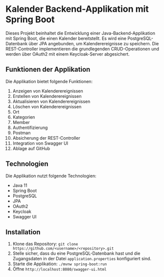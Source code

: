 # Kalender Backend-Applikation mit Spring Boot

Dieses Projekt beinhaltet die Entwicklung einer Java-Backend-Applikation mit Spring Boot, die einen Kalender bereitstellt. Es wird eine PostgreSQL-Datenbank über JPA angebunden, um Kalenderereignisse zu speichern. Die REST-Controller implementieren die grundlegenden CRUD-Operationen und werden über OAuth2 mit einem Keycloak-Server abgesichert.

## Funktionen der Applikation

Die Applikation bietet folgende Funktionen:

1. Anzeigen von Kalenderereignissen
2. Erstellen von Kalenderereignissen
3. Aktualisieren von Kalenderereignissen
4. Löschen von Kalenderereignissen
5. Ort
6. Kategorien
7. Member
8. Authentifizierung
9. Postman
10. Absicherung der REST-Controller
11. Integration von Swagger UI
12. Ablage auf GitHub

## Technologien

Die Applikation nutzt folgende Technologien:

- Java 11
- Spring Boot
- PostgreSQL
- JPA
- OAuth2
- Keycloak
- Swagger UI

## Installation

1. Klone das Repository: `git clone https://github.com/<username>/<repository>.git`
2. Stelle sicher, dass du eine PostgreSQL-Datenbank hast und die Zugangsdaten in der Datei `application.properties` konfiguriert sind.
3. Starte die Applikation: `./mvnw spring-boot:run`
4. Öffne `http://localhost:8080/swagger-ui.html`
